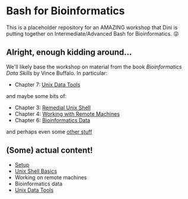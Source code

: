 # Bash for Bioinformatics

This is a placeholder repository for an AMAZING workshop that Dini is putting together on Intermediate/Advanced Bash for Bioinformatics.  😜

## Alright, enough kidding around...

We'll likely base the workshop on material from the book *Bioinformatics Data Skills* by Vince Buffalo.  In particular:

- Chapter 7: [Unix Data Tools](draft_notes/3-unix-data-tools.md)

and maybe some bits of:

- Chapter 3: [Remedial Unix Shell](draft_notes/0-remedial-unix-shell.md)
- Chapter 4: [Working with Remote Machines](draft_notes/1-remote-machines.md)
- Chapter 6: [Bioinformatics Data](draft_notes/2-bioinformatics-data.md)

and perhaps even some [other stuff](draft_notes/4-other-things.md)

## (Some) actual content!

 - [Setup](0.Setup/README.md)
 - [Unix Shell Basics](1.UnixShellBasics/README.md)
 - Working on remote machines
 - Bioinformatics data
 - [Unix Data Tools](4.UnixDataTools/README.md)

